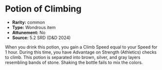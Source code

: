 
# Potion of Climbing

* **Rarity:** common
* **Type:** Wondrous item
* **Attunement:** No
* **Source:** 5.2 SRD (D&D 2024)


When you drink this potion, you gain a Climb Speed equal to your Speed for 1 hour. During this time, you have Advantage on Strength (Athletics) checks to climb. This potion is separated into brown, silver, and gray layers resembling bands of stone. Shaking the bottle fails to mix the colors.
